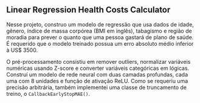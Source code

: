 ## Linear Regression Health Costs Calculator

Nesse projeto, construo um modelo de regressão que usa dados de idade, gênero, índice de massa corpórea (BMI em inglês), tabagismo e região de moradia para prever o quanto que uma pessoa gastará de plano de saúde.
É requerido que o modelo treinado possua um erro absoluto médio inferior à US$ 3500.

O pré-processamento consistiu em remover outliers, normalizar variáveis numéricas usando Z-score e converter variáveis categóricas em lógicas.
Construí um modelo de rede neural com duas camadas profundas, cada uma com 8 unidades e função de ativação ReLU.
Como se requeriu uma precisão arbitrária, também implementei uma classe de truncamento de treino, o `CallbackEarlyStopMAE()`.
